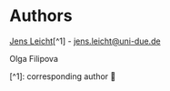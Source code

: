 # Authors

[Jens Leicht](https://github.com/jensLeicht)\[^1] - jens.leicht@uni-due.de

Olga Filipova

\[^1]: corresponding author :email:

